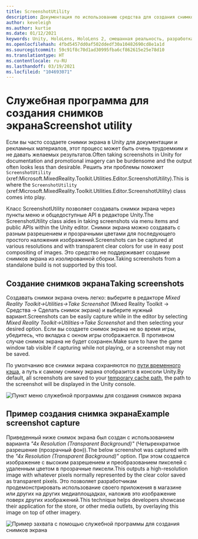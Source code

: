 ```yaml
---
title: ScreenshotUtility
description: Документация по использованию средства для создания снимков экрана в MRTK.
author: keveleigh
ms.author: kurtie
ms.date: 01/12/2021
keywords: Unity, HoloLens, HoloLens 2, смешанная реальность, разработка, MRTK
ms.openlocfilehash: 4fbd5457dd0af502ddedf30a10482690cd8e1a1d
ms.sourcegitcommit: 59c91f8c70d1ad30995fba6cf862615e25e78d10
ms.translationtype: HT
ms.contentlocale: ru-RU
ms.lasthandoff: 03/19/2021
ms.locfileid: "104693071"
---
```

# <a name="screenshot-utility"></a><span data-ttu-id="0a7ef-104">Служебная программа для создания снимков экрана</span><span class="sxs-lookup"><span data-stu-id="0a7ef-104">Screenshot utility</span></span>

<span data-ttu-id="0a7ef-105">Если вы часто создаете снимки экрана в Unity для документации и рекламных материалов, этот процесс может быть очень трудоемким и не давать желаемых результатов.</span><span class="sxs-lookup"><span data-stu-id="0a7ef-105">Often taking screenshots in Unity for documentation and promotional imagery can be burdensome and the output often looks less than desirable.</span></span> <span data-ttu-id="0a7ef-106">Решить эти проблемы поможет `ScreenshotUtility` (xref:Microsoft.MixedReality.Toolkit.Utilities.Editor.ScreenshotUtility).</span><span class="sxs-lookup"><span data-stu-id="0a7ef-106">This is where the `ScreenshotUtility` (xref:Microsoft.MixedReality.Toolkit.Utilities.Editor.ScreenshotUtility) class comes into play.</span></span>

<span data-ttu-id="0a7ef-107">Класс ScreenshotUtility позволяет создавать снимки экрана через пункты меню и общедоступные API в редакторе Unity.</span><span class="sxs-lookup"><span data-stu-id="0a7ef-107">The ScreenshotUtility class aides in taking screenshots via menu items and public APIs within the Unity editor.</span></span> <span data-ttu-id="0a7ef-108">Снимки экрана можно создавать с разным разрешением и прозрачными цветами для последующего простого наложения изображений.</span><span class="sxs-lookup"><span data-stu-id="0a7ef-108">Screenshots can be captured at various resolutions and with transparent clear colors for use in easy post compositing of images.</span></span> <span data-ttu-id="0a7ef-109">Это средство не поддерживает создание снимков экрана из изолированной сборки.</span><span class="sxs-lookup"><span data-stu-id="0a7ef-109">Taking screenshots from a standalone build is not supported by this tool.</span></span>

## <a name="taking-screenshots"></a><span data-ttu-id="0a7ef-110">Создание снимков экрана</span><span class="sxs-lookup"><span data-stu-id="0a7ef-110">Taking screenshots</span></span>

<span data-ttu-id="0a7ef-111">Создавать снимки экрана очень легко: выберите в редакторе *Mixed Reality Toolkit->Utilities->Take Screenshot* (Mixed Reality Toolkit -> Средства -> Сделать снимок экрана) и выберите нужный вариант.</span><span class="sxs-lookup"><span data-stu-id="0a7ef-111">Screenshots can be easily capture while in the editor by selecting *Mixed Reality Toolkit->Utilities->Take Screenshot* and then selecting your desired option.</span></span> <span data-ttu-id="0a7ef-112">Если вы создаете снимок экрана не во время игры, убедитесь, что вкладка с окном игры отображается. В противном случае снимок экрана не будет сохранен.</span><span class="sxs-lookup"><span data-stu-id="0a7ef-112">Make sure to have the game window tab visible if capturing while not playing, or a screenshot may not be saved.</span></span>

<span data-ttu-id="0a7ef-113">По умолчанию все снимки экрана сохраняются по [пути временного кэша](https://docs.unity3d.com/ScriptReference/Application-temporaryCachePath.html), а путь к самому снимку экрана отобразится в консоли Unity.</span><span class="sxs-lookup"><span data-stu-id="0a7ef-113">By default, all screenshots are saved to your [temporary cache path](https://docs.unity3d.com/ScriptReference/Application-temporaryCachePath.html), the path to the screenshot will be displayed in the Unity console.</span></span>

![Пункт меню служебной программы для создания снимков экрана](../images/screenshot-utility/MRTK_ScreenshotUtility_Menu_Item.png)

## <a name="example-screenshot-capture"></a><span data-ttu-id="0a7ef-115">Пример создания снимка экрана</span><span class="sxs-lookup"><span data-stu-id="0a7ef-115">Example screenshot capture</span></span>

<span data-ttu-id="0a7ef-116">Приведенный ниже снимок экрана был создан с использованием варианта *"4x Resolution (Transparent Background)"* (Четырехкратное разрешение (прозрачный фон)).</span><span class="sxs-lookup"><span data-stu-id="0a7ef-116">The below screenshot was captured with the *"4x Resolution (Transparent Background)"* option.</span></span> <span data-ttu-id="0a7ef-117">При этом создается изображение с высоким разрешением и преобразованием пикселей с удаленным цветом в прозрачные пиксели.</span><span class="sxs-lookup"><span data-stu-id="0a7ef-117">This outputs a high-resolution image with whatever pixels normally represented by the clear color saved as transparent pixels.</span></span> <span data-ttu-id="0a7ef-118">Это позволяет разработчикам продемонстрировать использование своего приложения в магазине или других на других медиаплощадках, наложив это изображение поверх других изображений.</span><span class="sxs-lookup"><span data-stu-id="0a7ef-118">This technique helps developers showcase their application for the store, or other media outlets, by overlaying this image on top of other imagery.</span></span>

![Пример захвата с помощью служебной программы для создания снимков экрана](../images/screenshot-utility/MRTK_ScreenshotUtility_Example_Capture.png)

